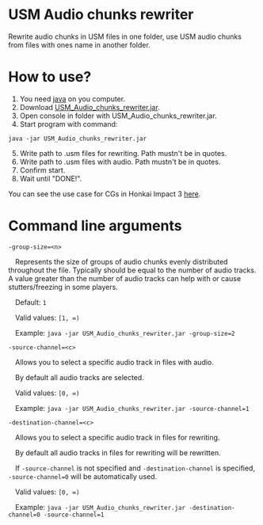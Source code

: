 # USM Audio chunks rewriter
Rewrite audio chunks in USM files in one folder, use USM audio chunks from files with ones name in another folder.
# How to use?
1. You need [java](https://www.java.com/download/) on you computer.
2. Download [USM_Audio_chunks_rewriter.jar](https://github.com/guzenco/USM_Audio_chunks_rewriter/releases/).
3. Open console in folder with USM_Audio_chunks_rewriter.jar.
4. Start program with command:
```
java -jar USM_Audio_chunks_rewriter.jar
```
5. Write path to .usm files for rewriting. Path mustn't be in quotes.
6. Write path to .usm files with audio. Path mustn't be in quotes.
7. Confirm start.
8. Wait until "DONE!".

You can see the use case for CGs in Honkai Impact 3 [here](https://youtu.be/rL4uFQeLoLI).
# Command line arguments

``-group-size=<n>``

&emsp;Represents the size of groups of audio chunks evenly distributed throughout the file. Typically should be equal to the number of audio tracks. A value greater than the number of audio tracks can help with or cause stutters/freezing in some players.

&emsp;Default: ``1``

&emsp;Valid values: ``[1, ∞)``

&emsp;Example: ``java -jar USM_Audio_chunks_rewriter.jar -group-size=2``

``-source-channel=<c>``

&emsp;Allows you to select a specific audio track in files with audio.

&emsp;By default all audio tracks are selected.

&emsp;Valid values: ``[0, ∞)``

&emsp;Example: ``java -jar USM_Audio_chunks_rewriter.jar -source-channel=1``

``-destination-channel=<c>``

&emsp;Allows you to select a specific audio track in files for rewriting.

&emsp;By default all audio tracks in files for rewriting will be rewritten.

&emsp;If ``-source-channel`` is not specified and ``-destination-channel`` is specified, ``-source-channel=0`` will be automatically used.

&emsp;Valid values: ``[0, ∞)``

&emsp;Example: ``java -jar USM_Audio_chunks_rewriter.jar -destination-channel=0 -source-channel=1``

